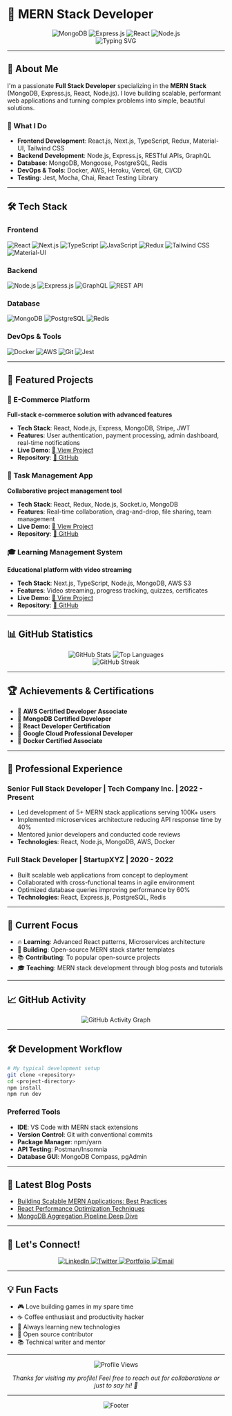 # 🚀 MERN Stack Developer

<div align="center">
  <img src="https://img.shields.io/badge/MongoDB-4EA94B?style=for-the-badge&logo=mongodb&logoColor=white" alt="MongoDB" />
  <img src="https://img.shields.io/badge/Express.js-404D59?style=for-the-badge" alt="Express.js" />
  <img src="https://img.shields.io/badge/React-20232A?style=for-the-badge&logo=react&logoColor=61DAFB" alt="React" />
  <img src="https://img.shields.io/badge/Node.js-43853D?style=for-the-badge&logo=node.js&logoColor=white" alt="Node.js" />
</div>

<div align="center">
  <img src="https://readme-typing-svg.herokuapp.com?font=Fira+Code&pause=1000&color=2F81F7&center=true&vCenter=true&width=435&lines=Full+Stack+Developer;MERN+Stack+Specialist;Building+Scalable+Web+Apps;Passionate+About+Clean+Code" alt="Typing SVG" />
</div>

---

## 👋 About Me

I'm a passionate **Full Stack Developer** specializing in the **MERN Stack** (MongoDB, Express.js, React, Node.js). I love building scalable, performant web applications and turning complex problems into simple, beautiful solutions.

### 🎯 What I Do
- **Frontend Development**: React.js, Next.js, TypeScript, Redux, Material-UI, Tailwind CSS
- **Backend Development**: Node.js, Express.js, RESTful APIs, GraphQL
- **Database**: MongoDB, Mongoose, PostgreSQL, Redis
- **DevOps & Tools**: Docker, AWS, Heroku, Vercel, Git, CI/CD
- **Testing**: Jest, Mocha, Chai, React Testing Library

---

## 🛠️ Tech Stack

### Frontend
![React](https://img.shields.io/badge/React-20232A?style=flat-square&logo=react&logoColor=61DAFB)
![Next.js](https://img.shields.io/badge/Next.js-000000?style=flat-square&logo=next.js&logoColor=white)
![TypeScript](https://img.shields.io/badge/TypeScript-007ACC?style=flat-square&logo=typescript&logoColor=white)
![JavaScript](https://img.shields.io/badge/JavaScript-F7DF1E?style=flat-square&logo=javascript&logoColor=black)
![Redux](https://img.shields.io/badge/Redux-593D88?style=flat-square&logo=redux&logoColor=white)
![Tailwind CSS](https://img.shields.io/badge/Tailwind_CSS-38B2AC?style=flat-square&logo=tailwind-css&logoColor=white)
![Material-UI](https://img.shields.io/badge/Material--UI-0081CB?style=flat-square&logo=material-ui&logoColor=white)

### Backend
![Node.js](https://img.shields.io/badge/Node.js-43853D?style=flat-square&logo=node.js&logoColor=white)
![Express.js](https://img.shields.io/badge/Express.js-404D59?style=flat-square)
![GraphQL](https://img.shields.io/badge/GraphQL-E10098?style=flat-square&logo=graphql&logoColor=white)
![REST API](https://img.shields.io/badge/REST_API-02569B?style=flat-square&logo=swagger&logoColor=white)

### Database
![MongoDB](https://img.shields.io/badge/MongoDB-4EA94B?style=flat-square&logo=mongodb&logoColor=white)
![PostgreSQL](https://img.shields.io/badge/PostgreSQL-316192?style=flat-square&logo=postgresql&logoColor=white)
![Redis](https://img.shields.io/badge/Redis-DC382D?style=flat-square&logo=redis&logoColor=white)

### DevOps & Tools
![Docker](https://img.shields.io/badge/Docker-2496ED?style=flat-square&logo=docker&logoColor=white)
![AWS](https://img.shields.io/badge/AWS-232F3E?style=flat-square&logo=amazon-aws&logoColor=white)
![Git](https://img.shields.io/badge/Git-F05032?style=flat-square&logo=git&logoColor=white)
![Jest](https://img.shields.io/badge/Jest-323330?style=flat-square&logo=jest&logoColor=white)

---

## 🚀 Featured Projects

### 🛒 E-Commerce Platform
**Full-stack e-commerce solution with advanced features**

- **Tech Stack**: React, Node.js, Express, MongoDB, Stripe, JWT
- **Features**: User authentication, payment processing, admin dashboard, real-time notifications
- **Live Demo**: [🔗 View Project](https://your-project-demo.com)
- **Repository**: [📁 GitHub](https://github.com/yourusername/ecommerce-platform)

### 📱 Task Management App
**Collaborative project management tool**

- **Tech Stack**: React, Redux, Node.js, Socket.io, MongoDB
- **Features**: Real-time collaboration, drag-and-drop, file sharing, team management
- **Live Demo**: [🔗 View Project](https://your-task-app-demo.com)
- **Repository**: [📁 GitHub](https://github.com/yourusername/task-management-app)

### 🎓 Learning Management System
**Educational platform with video streaming**

- **Tech Stack**: Next.js, TypeScript, Node.js, MongoDB, AWS S3
- **Features**: Video streaming, progress tracking, quizzes, certificates
- **Live Demo**: [🔗 View Project](https://your-lms-demo.com)
- **Repository**: [📁 GitHub](https://github.com/yourusername/learning-management-system)

---

## 📊 GitHub Statistics

<div align="center">
  <img src="https://github-readme-stats.vercel.app/api?username=yourusername&show_icons=true&theme=tokyonight&hide_border=true&count_private=true" alt="GitHub Stats" />
  <img src="https://github-readme-stats.vercel.app/api/top-langs/?username=yourusername&layout=compact&theme=tokyonight&hide_border=true" alt="Top Languages" />
</div>

<div align="center">
  <img src="https://github-readme-streak-stats.herokuapp.com/?user=yourusername&theme=tokyonight&hide_border=true" alt="GitHub Streak" />
</div>

---

## 🏆 Achievements & Certifications

- 🥇 **AWS Certified Developer Associate**
- 🥇 **MongoDB Certified Developer**
- 🥇 **React Developer Certification**
- 🏅 **Google Cloud Professional Developer**
- 🏅 **Docker Certified Associate**

---

## 💼 Professional Experience

### Senior Full Stack Developer | Tech Company Inc. | 2022 - Present
- Led development of 5+ MERN stack applications serving 100K+ users
- Implemented microservices architecture reducing API response time by 40%
- Mentored junior developers and conducted code reviews
- **Technologies**: React, Node.js, MongoDB, AWS, Docker

### Full Stack Developer | StartupXYZ | 2020 - 2022
- Built scalable web applications from concept to deployment
- Collaborated with cross-functional teams in agile environment
- Optimized database queries improving performance by 60%
- **Technologies**: React, Express.js, PostgreSQL, Redis

---

## 🎯 Current Focus

- 🔥 **Learning**: Advanced React patterns, Microservices architecture
- 🚀 **Building**: Open-source MERN stack starter templates
- 📚 **Contributing**: To popular open-source projects
- 🎓 **Teaching**: MERN stack development through blog posts and tutorials

---

## 📈 GitHub Activity

<div align="center">
  <img src="https://github-readme-activity-graph.vercel.app/graph?username=yourusername&theme=tokyo-night&hide_border=true" alt="GitHub Activity Graph" />
</div>

---

## 🛠️ Development Workflow

```bash
# My typical development setup
git clone <repository>
cd <project-directory>
npm install
npm run dev
```

### Preferred Tools
- **IDE**: VS Code with MERN stack extensions
- **Version Control**: Git with conventional commits
- **Package Manager**: npm/yarn
- **API Testing**: Postman/Insomnia
- **Database GUI**: MongoDB Compass, pgAdmin

---

## 📝 Latest Blog Posts

- [Building Scalable MERN Applications: Best Practices](https://your-blog.com/mern-best-practices)
- [React Performance Optimization Techniques](https://your-blog.com/react-optimization)
- [MongoDB Aggregation Pipeline Deep Dive](https://your-blog.com/mongodb-aggregation)

---

## 🤝 Let's Connect!

<div align="center">
  <a href="https://linkedin.com/in/yourusername">
    <img src="https://img.shields.io/badge/LinkedIn-0077B5?style=for-the-badge&logo=linkedin&logoColor=white" alt="LinkedIn" />
  </a>
  <a href="https://twitter.com/yourusername">
    <img src="https://img.shields.io/badge/Twitter-1DA1F2?style=for-the-badge&logo=twitter&logoColor=white" alt="Twitter" />
  </a>
  <a href="https://your-portfolio.com">
    <img src="https://img.shields.io/badge/Portfolio-FF5722?style=for-the-badge&logo=todoist&logoColor=white" alt="Portfolio" />
  </a>
  <a href="mailto:your.email@example.com">
    <img src="https://img.shields.io/badge/Email-D14836?style=for-the-badge&logo=gmail&logoColor=white" alt="Email" />
  </a>
</div>

---

## 💡 Fun Facts

- 🎮 Love building games in my spare time
- ☕ Coffee enthusiast and productivity hacker
- 🌱 Always learning new technologies
- 🎯 Open source contributor
- 📚 Technical writer and mentor

---

<div align="center">
  <img src="https://komarev.com/ghpvc/?username=yourusername&style=flat-square&color=blue" alt="Profile Views" />
  <p><i>Thanks for visiting my profile! Feel free to reach out for collaborations or just to say hi! 👋</i></p>
</div>

---

<div align="center">
  <img src="https://capsule-render.vercel.app/api?type=waving&color=gradient&height=100&section=footer" alt="Footer" />
</div>
